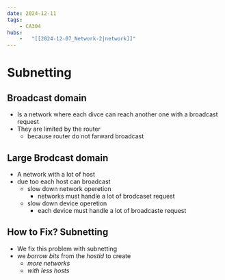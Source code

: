 ```yaml
---
date: 2024-12-11 
tags: 
    - CA304
hubs: 
    -   "[[2024-12-07_Network-2|network]]"
---
```


# Subnetting

## Broadcast domain
- Is a network where each divce can reach another one with a broadcast request
- They are limited by  the router
  - because router do not farward broadcast

## Large Brodcast domain
- A network with a lot of host
- due too each host can broadcast
  - slow down network operetion
    - networks must handle a lot of brodcaset request
  - slow down device operetion
    - each device must handle a lot of broadcaste request

## How to Fix? Subnetting
- We fix this problem with subnetting
- we *borrow bits* from the *hostid* to create
  - *more networks*
  - *with less hosts*
